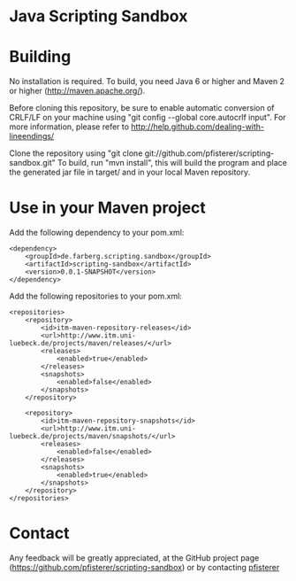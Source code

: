 Java Scripting Sandbox
======


Building 
======
No installation is required. To build, you need 
Java 6 or higher and Maven 2 or higher (http://maven.apache.org/). 

Before cloning this repository, be sure to enable automatic conversion 
of CRLF/LF on your machine using "git config --global core.autocrlf input". 
For more information, please  refer to http://help.github.com/dealing-with-lineendings/

Clone the repository using "git clone git://github.com/pfisterer/scripting-sandbox.git"
To build, run "mvn install", this will build the program and place the 
generated jar file in target/ and in your local Maven repository.  

Use in your Maven project
======

Add the following dependency to your pom.xml:
	
	<dependency>
		<groupId>de.farberg.scripting.sandbox</groupId>
		<artifactId>scripting-sandbox</artifactId>
		<version>0.0.1-SNAPSHOT</version>
	</dependency>
	
Add the following repositories to your pom.xml:

	<repositories>
		<repository>
			<id>itm-maven-repository-releases</id>
			<url>http://www.itm.uni-luebeck.de/projects/maven/releases/</url>
			<releases>
				<enabled>true</enabled>
			</releases>
			<snapshots>
				<enabled>false</enabled>
			</snapshots>
		</repository>

		<repository>
			<id>itm-maven-repository-snapshots</id>
			<url>http://www.itm.uni-luebeck.de/projects/maven/snapshots/</url>
			<releases>
				<enabled>false</enabled>
			</releases>
			<snapshots>
				<enabled>true</enabled>
			</snapshots>
		</repository>
	</repositories>


Contact
======
Any feedback will be greatly appreciated, at the GitHub project page
(https://github.com/pfisterer/scripting-sandbox) or by contacting
[pfisterer](mailto:github@farberg.de)
